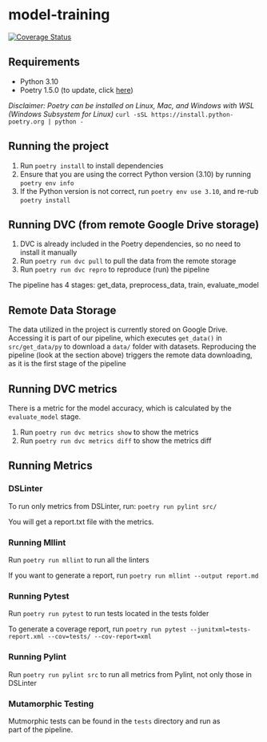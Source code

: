 # model-training

[![Coverage Status](https://coveralls.io/repos/github/remla23-team06/model-training/badge.svg?branch=main)](https://coveralls.io/github/remla23-team06/model-training?branch=main)


## Requirements
- Python 3.10
- Poetry 1.5.0 (to update, click [here](https://python-poetry.org))

_Disclaimer: Poetry can be installed on Linux, Mac, and Windows with WSL (Windows Subsystem for Linux)_ 
```curl -sSL https://install.python-poetry.org | python -```

## Running the project
1. Run `poetry install` to install dependencies
2. Ensure that you are using the correct Python version (3.10) by running `poetry env info`
3. If the Python version is not correct, run `poetry env use 3.10`, and re-rub `poetry install`

## Running DVC (from remote Google Drive storage)
1. DVC is already included in the Poetry dependencies, so no need to install it manually
2. Run `poetry run dvc pull` to pull the data from the remote storage
3. Run `poetry run dvc repro` to reproduce (run) the pipeline

The pipeline has 4 stages: get_data, preprocess_data, train, evaluate_model

## Remote Data Storage
The data utilized in the project is currently stored on Google Drive. Accessing it is part of our pipeline, which executes `get_data()` in `src/get_data/py` to download a `data/` folder with datasets. Reproducing the pipeline (look at the section above) triggers the remote data downloading, as it is the first stage of the pipeline

## Running DVC metrics
There is a metric for the model accuracy, which is calculated by the `evaluate_model` stage.
1. Run `poetry run dvc metrics show` to show the metrics
2. Run `poetry run dvc metrics diff` to show the metrics diff

## Running Metrics

### DSLinter
To run only metrics from DSLinter, run:
`poetry run pylint src/`

You will get a report.txt file with the metrics.

### Running Mllint
Run `poetry run mllint` to run all the linters

If you want to generate a report, run `poetry run mllint --output report.md`


### Running Pytest
Run `poetry run pytest` to run tests located in the tests folder

To generate a coverage report, run `poetry run pytest --junitxml=tests-report.xml --cov=tests/ --cov-report=xml`


### Running Pylint
Run `poetry run pylint src` to run all metrics from Pylint, not only those in DSLinter

### Mutamorphic Testing
Mutmorphic tests can be found in the `tests` directory and run as part of the pipeline.
